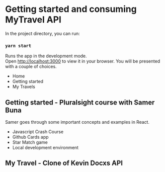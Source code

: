 # Getting started and consuming MyTravel API
In the project directory, you can run:

### `yarn start`

Runs the app in the development mode.\
Open [http://localhost:3000](http://localhost:3000) to view it in your browser.
You will be presented with a couple of choices.

- Home
- Getting started
- My Travels

## Getting started - Pluralsight course with Samer Buna
Samer goes through some important concepts and examples in React. 

- Javascript Crash Course
- Github Cards app
- Star Match game
- Local development environment

## My Travel - Clone of Kevin Docxs API
